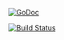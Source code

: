 [![GoDoc](https://godoc.org/github.com/howeyc/crc16?status.svg)](https://godoc.org/github.com/howeyc/crc16)

[![Build Status](https://secure.travis-ci.org/howeyc/crc16.png?branch=master)](http://travis-ci.org/howeyc/crc16)
